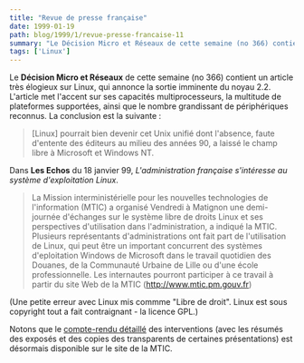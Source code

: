 ```yaml
---
title: "Revue de presse française"
date: 1999-01-19
path: blog/1999/1/revue-presse-francaise-11
summary: "Le Décision Micro et Réseaux de cette semaine (no 366) contient un article très élogieux sur Linux, qui annonce la sortie imminente du noyau 2.2."
tags: ['Linux']
---
```


<P>
Le <B>Décision Micro et Réseaux</B> de cette semaine (no 366) contient un
article très élogieux sur Linux, qui annonce la sortie imminente du
noyau 2.2. L'article met l'accent sur ses capacités multiprocesseurs,
la multitude de plateformes supportées, ainsi que le nombre
grandissant de périphériques reconnus. La conclusion est la suivante :
</P>

<BLOCKQUOTE>
[Linux] pourrait bien devenir cet Unix unifié dont
l'absence, faute d'entente des éditeurs au milieu des années
90, a laissé le champ libre à Microsoft et Windows NT.
</BLOCKQUOTE>
<P>
Dans <B>Les Echos</B> du 18 janvier 99, <EM>L'administration française
s'intéresse au système d'exploitation Linux</EM>.
</P>

<BLOCKQUOTE>
La Mission interministérielle pour les nouvelles technologies de
l'information (MTIC) a organisé Vendredi à Matignon une demi-journée
d'échanges sur le système libre de droits Linux et ses perspectives
d'utilisation dans l'administration, a indiqué la MTIC. Plusieurs
représentants d'administrations ont fait part de l'utilisation de Linux,
qui peut être un important concurrent des systèmes d'eploitation Windows
de Microsoft dans le travail quotidien des Douanes, de la Communauté
Urbaine de Lille ou d'une école professionnelle. Les internautes
pourront participer à ce travail à partir du site Web de la MTIC
(<A HREF="http://www.mtic.pm.gouv.fr">http://www.mtic.pm.gouv.fr</A>)
</BLOCKQUOTE>
<P>
(Une petite erreur avec Linux mis commme "Libre de droit". Linux est sous
copyright tout a fait contraignant - la licence GPL.)
</P>

<P>
Notons que le <A HREF="http://www.mtic.pm.gouv.fr/linux/">compte-rendu
détaillé</A> des interventions (avec les résumés des exposés et des
copies des transparents de certaines présentations) est désormais
disponible sur le site de la MTIC.
</P>


